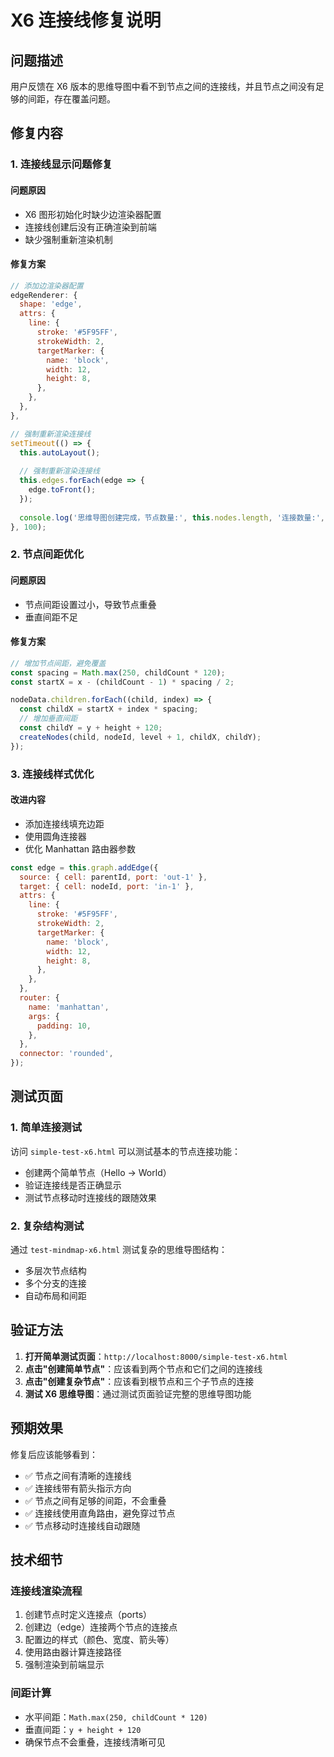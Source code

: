 # X6 连接线修复说明

## 问题描述

用户反馈在 X6 版本的思维导图中看不到节点之间的连接线，并且节点之间没有足够的间距，存在覆盖问题。

## 修复内容

### 1. 连接线显示问题修复

#### 问题原因
- X6 图形初始化时缺少边渲染器配置
- 连接线创建后没有正确渲染到前端
- 缺少强制重新渲染机制

#### 修复方案
```javascript
// 添加边渲染器配置
edgeRenderer: {
  shape: 'edge',
  attrs: {
    line: {
      stroke: '#5F95FF',
      strokeWidth: 2,
      targetMarker: {
        name: 'block',
        width: 12,
        height: 8,
      },
    },
  },
},

// 强制重新渲染连接线
setTimeout(() => {
  this.autoLayout();
  
  // 强制重新渲染连接线
  this.edges.forEach(edge => {
    edge.toFront();
  });
  
  console.log('思维导图创建完成，节点数量:', this.nodes.length, '连接数量:', this.edges.length);
}, 100);
```

### 2. 节点间距优化

#### 问题原因
- 节点间距设置过小，导致节点重叠
- 垂直间距不足

#### 修复方案
```javascript
// 增加节点间距，避免覆盖
const spacing = Math.max(250, childCount * 120);
const startX = x - (childCount - 1) * spacing / 2;

nodeData.children.forEach((child, index) => {
  const childX = startX + index * spacing;
  // 增加垂直间距
  const childY = y + height + 120;
  createNodes(child, nodeId, level + 1, childX, childY);
});
```

### 3. 连接线样式优化

#### 改进内容
- 添加连接线填充边距
- 使用圆角连接器
- 优化 Manhattan 路由器参数

```javascript
const edge = this.graph.addEdge({
  source: { cell: parentId, port: 'out-1' },
  target: { cell: nodeId, port: 'in-1' },
  attrs: {
    line: {
      stroke: '#5F95FF',
      strokeWidth: 2,
      targetMarker: {
        name: 'block',
        width: 12,
        height: 8,
      },
    },
  },
  router: {
    name: 'manhattan',
    args: {
      padding: 10,
    },
  },
  connector: 'rounded',
});
```

## 测试页面

### 1. 简单连接测试
访问 `simple-test-x6.html` 可以测试基本的节点连接功能：
- 创建两个简单节点（Hello -> World）
- 验证连接线是否正确显示
- 测试节点移动时连接线的跟随效果

### 2. 复杂结构测试
通过 `test-mindmap-x6.html` 测试复杂的思维导图结构：
- 多层次节点结构
- 多个分支的连接
- 自动布局和间距

## 验证方法

1. **打开简单测试页面**：`http://localhost:8000/simple-test-x6.html`
2. **点击"创建简单节点"**：应该看到两个节点和它们之间的连接线
3. **点击"创建复杂节点"**：应该看到根节点和三个子节点的连接
4. **测试 X6 思维导图**：通过测试页面验证完整的思维导图功能

## 预期效果

修复后应该能够看到：
- ✅ 节点之间有清晰的连接线
- ✅ 连接线带有箭头指示方向
- ✅ 节点之间有足够的间距，不会重叠
- ✅ 连接线使用直角路由，避免穿过节点
- ✅ 节点移动时连接线自动跟随

## 技术细节

### 连接线渲染流程
1. 创建节点时定义连接点（ports）
2. 创建边（edge）连接两个节点的连接点
3. 配置边的样式（颜色、宽度、箭头等）
4. 使用路由器计算连接路径
5. 强制渲染到前端显示

### 间距计算
- 水平间距：`Math.max(250, childCount * 120)`
- 垂直间距：`y + height + 120`
- 确保节点不会重叠，连接线清晰可见 